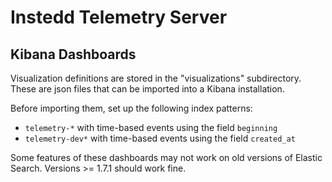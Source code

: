 Instedd Telemetry Server
=================

Kibana Dashboards
-------------

Visualization definitions are stored in the "visualizations" subdirectory. These are json files that can be imported into a Kibana installation.

Before importing them, set up the following index patterns:

   * `telemetry-*` with time-based events using the field `beginning`
   * `telemetry-dev*` with time-based events using the field `created_at`


Some features of these dashboards may not work on old versions of Elastic Search. Versions >= 1.7.1 should work fine.
